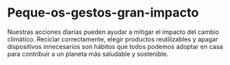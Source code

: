 # Peque-os-gestos-gran-impacto
Nuestras acciones diarias pueden ayudar a mitigar el impacto del cambio climático. Reciclar correctamente, elegir productos reutilizables y apagar dispositivos innecesarios son hábitos que todos podemos adoptar en casa para contribuir a un planeta más saludable y sostenible.
